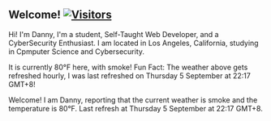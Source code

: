 <h2>Welcome! <a href="https://github.com/garcia-danny"> <img src="https://visitor-badge.laobi.icu/badge?page_id=garcia-danny" alt="Visitors"></a></h2>


Hi! I'm Danny, I'm a student, Self-Taught Web Developer, and a CyberSecurity Enthusiast. 
I am located in Los Angeles, California, studying in Cpmputer Science and Cybersecurity.

It is currently 80°F here, with smoke!
Fun Fact: The weather above gets refreshed hourly, I was last refreshed on Thursday 5 September at 22:17 GMT+8! 


Welcome! I am Danny, reporting that the current weather is smoke and the temperature is 80°F.
Last refresh at Thursday 5 September at 22:17 GMT+8.
